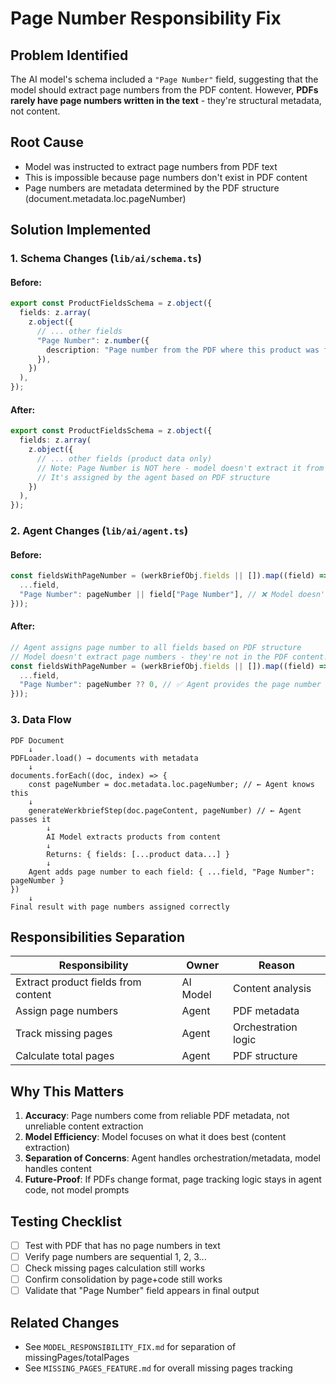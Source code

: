 # Page Number Responsibility Fix

## Problem Identified
The AI model's schema included a `"Page Number"` field, suggesting that the model should extract page numbers from the PDF content. However, **PDFs rarely have page numbers written in the text** - they're structural metadata, not content.

## Root Cause
- Model was instructed to extract page numbers from PDF text
- This is impossible because page numbers don't exist in PDF content
- Page numbers are metadata determined by the PDF structure (document.metadata.loc.pageNumber)

## Solution Implemented

### 1. Schema Changes (`lib/ai/schema.ts`)

#### Before:
```typescript
export const ProductFieldsSchema = z.object({
  fields: z.array(
    z.object({
      // ... other fields
      "Page Number": z.number({
        description: "Page number from the PDF where this product was found",
      }),
    })
  ),
});
```

#### After:
```typescript
export const ProductFieldsSchema = z.object({
  fields: z.array(
    z.object({
      // ... other fields (product data only)
      // Note: Page Number is NOT here - model doesn't extract it from content
      // It's assigned by the agent based on PDF structure
    })
  ),
});
```

### 2. Agent Changes (`lib/ai/agent.ts`)

#### Before:
```typescript
const fieldsWithPageNumber = (werkBriefObj.fields || []).map((field) => ({
  ...field,
  "Page Number": pageNumber || field["Page Number"], // ❌ Model doesn't provide this!
}));
```

#### After:
```typescript
// Agent assigns page number to all fields based on PDF structure
// Model doesn't extract page numbers - they're not in the PDF content!
const fieldsWithPageNumber = (werkBriefObj.fields || []).map((field) => ({
  ...field,
  "Page Number": pageNumber ?? 0, // ✅ Agent provides the page number
}));
```

### 3. Data Flow

```
PDF Document
    ↓
PDFLoader.load() → documents with metadata
    ↓
documents.forEach((doc, index) => {
    const pageNumber = doc.metadata.loc.pageNumber; // ← Agent knows this
    ↓
    generateWerkbriefStep(doc.pageContent, pageNumber) // ← Agent passes it
        ↓
        AI Model extracts products from content
        ↓
        Returns: { fields: [...product data...] }
        ↓
    Agent adds page number to each field: { ...field, "Page Number": pageNumber }
})
    ↓
Final result with page numbers assigned correctly
```

## Responsibilities Separation

| Responsibility | Owner | Reason |
|---------------|-------|--------|
| Extract product fields from content | AI Model | Content analysis |
| Assign page numbers | Agent | PDF metadata |
| Track missing pages | Agent | Orchestration logic |
| Calculate total pages | Agent | PDF structure |

## Why This Matters

1. **Accuracy**: Page numbers come from reliable PDF metadata, not unreliable content extraction
2. **Model Efficiency**: Model focuses on what it does best (content extraction)
3. **Separation of Concerns**: Agent handles orchestration/metadata, model handles content
4. **Future-Proof**: If PDFs change format, page tracking logic stays in agent code, not model prompts

## Testing Checklist

- [ ] Test with PDF that has no page numbers in text
- [ ] Verify page numbers are sequential 1, 2, 3...
- [ ] Check missing pages calculation still works
- [ ] Confirm consolidation by page+code still works
- [ ] Validate that "Page Number" field appears in final output

## Related Changes
- See `MODEL_RESPONSIBILITY_FIX.md` for separation of missingPages/totalPages
- See `MISSING_PAGES_FEATURE.md` for overall missing pages tracking
